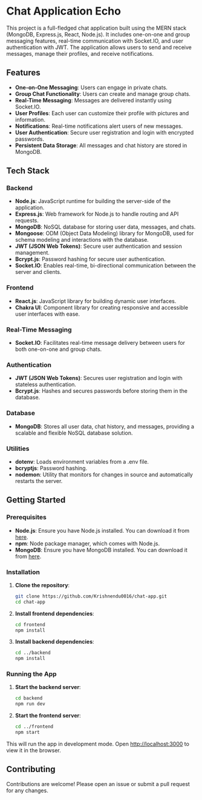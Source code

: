

# Chat Application Echo

This project is a full-fledged chat application built using the MERN stack (MongoDB, Express.js, React, Node.js). It includes one-on-one and group messaging features, real-time communication with Socket.IO, and user authentication with JWT. The application allows users to send and receive messages, manage their profiles, and receive notifications.

## Features
- **One-on-One Messaging**: Users can engage in private chats.
- **Group Chat Functionality**: Users can create and manage group chats.
- **Real-Time Messaging**: Messages are delivered instantly using Socket.IO.
- **User Profiles**: Each user can customize their profile with pictures and information.
- **Notifications**: Real-time notifications alert users of new messages.
- **User Authentication**: Secure user registration and login with encrypted passwords.
- **Persistent Data Storage**: All messages and chat history are stored in MongoDB.



## Tech Stack

### Backend
- **Node.js**: JavaScript runtime for building the server-side of the application.
- **Express.js**: Web framework for Node.js to handle routing and API requests.
- **MongoDB**: NoSQL database for storing user data, messages, and chats.
- **Mongoose**: ODM (Object Data Modeling) library for MongoDB, used for schema modeling and interactions with the database.
- **JWT (JSON Web Tokens)**: Secure user authentication and session management.
- **Bcrypt.js**: Password hashing for secure user authentication.
- **Socket.IO**: Enables real-time, bi-directional communication between the server and clients.

### Frontend
- **React.js**: JavaScript library for building dynamic user interfaces.
- **Chakra UI**: Component library for creating responsive and accessible user interfaces with ease.

### Real-Time Messaging
- **Socket.IO**: Facilitates real-time message delivery between users for both one-on-one and group chats.

### Authentication
- **JWT (JSON Web Tokens)**: Secures user registration and login with stateless authentication.
- **Bcrypt.js**: Hashes and secures passwords before storing them in the database.

### Database
- **MongoDB**: Stores all user data, chat history, and messages, providing a scalable and flexible NoSQL database solution.




### Utilities
- **dotenv**: Loads environment variables from a .env file.
- **bcryptjs**: Password hashing.
- **nodemon**: Utility that monitors for changes in source and automatically restarts the server.

## Getting Started

### Prerequisites
- **Node.js**: Ensure you have Node.js installed. You can download it from [here](https://nodejs.org/).
- **npm**: Node package manager, which comes with Node.js.
- **MongoDB**: Ensure you have MongoDB installed. You can download it from [here](https://www.mongodb.com/try/download/community).

### Installation
1. **Clone the repository**:
    ```bash
    git clone https://github.com/Krishnendu0016/chat-app.git
    cd chat-app
    ```

2. **Install frontend dependencies**:
    ```bash
    cd frontend
    npm install
    ```

3. **Install backend dependencies**:
    ```bash
    cd ../backend
    npm install
    ```

### Running the App
1. **Start the backend server**:
    ```bash
    cd backend
    npm run dev
    ```

2. **Start the frontend server**:
    ```bash
    cd ../frontend
    npm start
    ```

This will run the app in development mode. Open [http://localhost:3000](http://localhost:3000) to view it in the browser.


## Contributing
Contributions are welcome! Please open an issue or submit a pull request for any changes.

